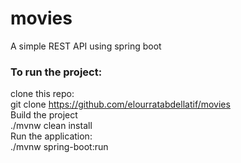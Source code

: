 # movies 
A simple REST API using spring boot 
  
### To run the project: 
 
clone this repo:  
    git clone https://github.com/elourratabdellatif/movies  
Build the project  
    ./mvnw clean install  
Run the application:  
    ./mvnw spring-boot:run  
